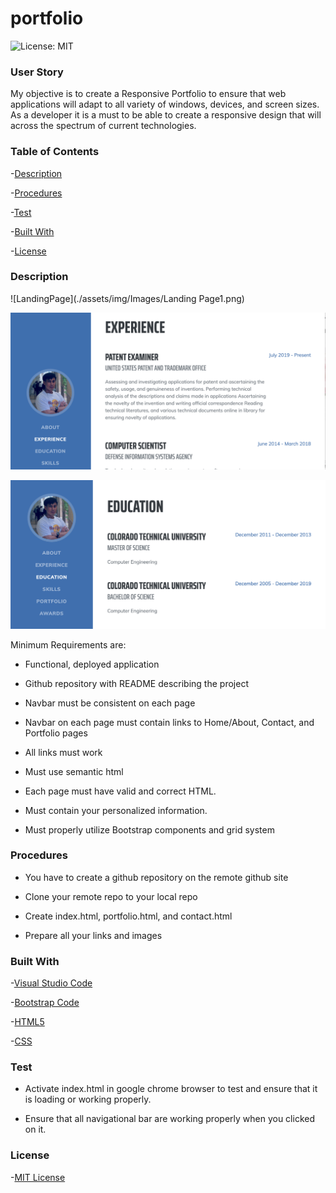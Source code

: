 # portfolio

![License: MIT](https://img.shields.io/badge/License-MIT-yellow.svg)

### User Story

My objective is to create a Responsive Portfolio to ensure that web applications will adapt to all variety of windows, devices, and screen sizes. As a developer it is a must to be able to create a responsive design that will across the spectrum of current technologies.

### Table of Contents

-[Description](https://github.com/gilorcilla/portfolio#user-story)

-[Procedures](https://github.com/gilorcilla/portfolio#procedures)

-[Test](https://github.com/gilorcilla/portfolio#test)

-[Built With](https://github.com/gilorcilla/portfolio#built-with)

-[License](https://github.com/gilorcilla/portfolio#license)

### Description

![LandingPage](./assets/img/Images/Landing Page1.png)

![Experience](./assets/img/Images/Experience.png)

![Education](./assets/img/Images/Education.png)

Minimum Requirements are:

- Functional, deployed application

- Github repository with README describing the project

- Navbar must be consistent on each page

- Navbar on each page must contain links to Home/About, Contact, and Portfolio pages

- All links must work

- Must use semantic html

- Each page must have valid and correct HTML.

- Must contain your personalized information.

- Must properly utilize Bootstrap components and grid system

### Procedures

- You have to create a github repository on the remote github site

- Clone your remote repo to your local repo

- Create index.html, portfolio.html, and contact.html

- Prepare all your links and images

### Built With

-[Visual Studio Code](https://code.visualstudio.com/)

-[Bootstrap Code](https://getbootstrap.com/)

-[HTML5](https://developer.mozilla.org/en-US/docs/Web/Guide/HTML/HTML5)

-[CSS](https://developer.mozilla.org/en-US/docs/Web/CSS)

### Test

- Activate index.html in google chrome browser to test and ensure that it is loading or working properly.

- Ensure that all navigational bar are working properly when you clicked on it.

### License

-[MIT License](https://github.com/gilorcilla/strong-password-creator/blob/main/LICENSE)

